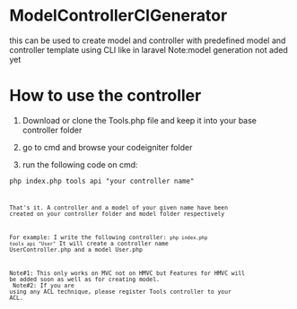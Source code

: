 # ModelControllerCIGenerator
this can be used to create model and controller with predefined model and controller template using CLI like in laravel
Note:model generation not aded yet
# How to use the controller 
1. Download or clone the Tools.php file and keep it into your base controller folder 

2. go to cmd and browse your codeigniter folder 

3. run the following code on cmd:

  <code>php index.php tools api "your controller name"<code>
  
  That's it. A controller and a model of your given name have been created on your controller folder and model folder respectively
  
  For example: I write the following controller:
  <code>php index.php tools api "User"</code>
  It will create a controller name UserController.php and a model User.php 
  
  Note#1: This only works on MVC not on HMVC but Features for HMVC will be added soon as well as for creating model.
  <br>
  Note#2: If you are using any ACL technique, please register Tools controller to your ACL.
  
  
